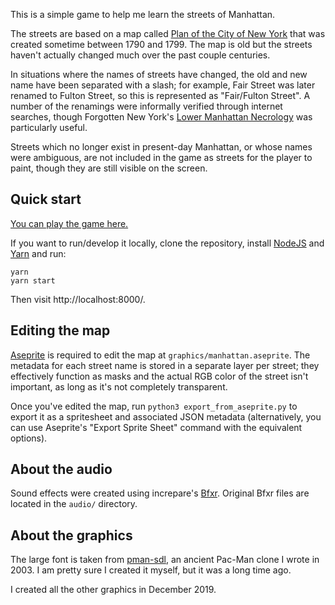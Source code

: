 This is a simple game to help me learn the streets of Manhattan.

The streets are based on a map called [Plan of the City of New York][plan]
that was created sometime between 1790 and 1799. The map is old but the
streets haven't actually changed much over the past couple centuries.

In situations where the names of streets have changed, the old and new name
have been separated with a slash; for example, Fair Street was later
renamed to Fulton Street, so this is represented as "Fair/Fulton Street".
A number of the renamings were informally verified through internet
searches, though Forgotten New York's [Lower Manhattan Necrology][nec]
was particularly useful.

Streets which no longer exist in present-day Manhattan, or whose
names were ambiguous, are not included in the game as streets for
the player to paint, though they are still visible on the screen.

[nec]: https://forgotten-ny.com/1999/09/lower-manhattan-necrology/

## Quick start

[You can play the game here.][game]

If you want to run/develop it locally, clone the repository,
install [NodeJS][] and [Yarn][] and run:

```
yarn
yarn start
```

Then visit http://localhost:8000/.

[game]: https://toolness.github.io/paint-manhattan/
[NodeJS]: https://nodejs.org/
[Yarn]: https://yarnpkg.com/

## Editing the map

[Aseprite][] is required to edit the map at `graphics/manhattan.aseprite`. The
metadata for each street name is stored in a separate layer per street; they
effectively function as masks and the actual RGB color of the street isn't
important, as long as it's not completely transparent.

Once you've edited the map, run `python3 export_from_aseprite.py` to export it
as a spritesheet and associated JSON metadata (alternatively, you can use
Aseprite's "Export Sprite Sheet" command with the equivalent options).

## About the audio

Sound effects were created using increpare's [Bfxr][]. Original Bfxr files are
located in the `audio/` directory.

[Bfxr]: https://www.bfxr.net/

## About the graphics

The large font is taken from [pman-sdl][], an ancient Pac-Man clone I wrote in 2003. I
am pretty sure I created it myself, but it was a long time ago.

I created all the other graphics in December 2019.

[plan]: https://digitalcollections.nypl.org/items/5e66b3e8-e8ff-d471-e040-e00a180654d7
[Aseprite]: https://www.aseprite.org/
[pman-sdl]: https://github.com/toolness/pman-sdl/
